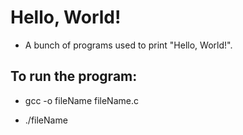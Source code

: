 #   Hello, World!

-   A bunch of programs used to print "Hello, World!".

##  To run the program:

-   gcc -o fileName fileName.c

-   ./fileName